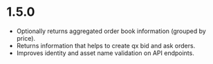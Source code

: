# 1.5.0

* Optionally returns aggregated order book information (grouped by price).
* Returns information that helps to create qx bid and ask orders.
* Improves identity and asset name validation on API endpoints.